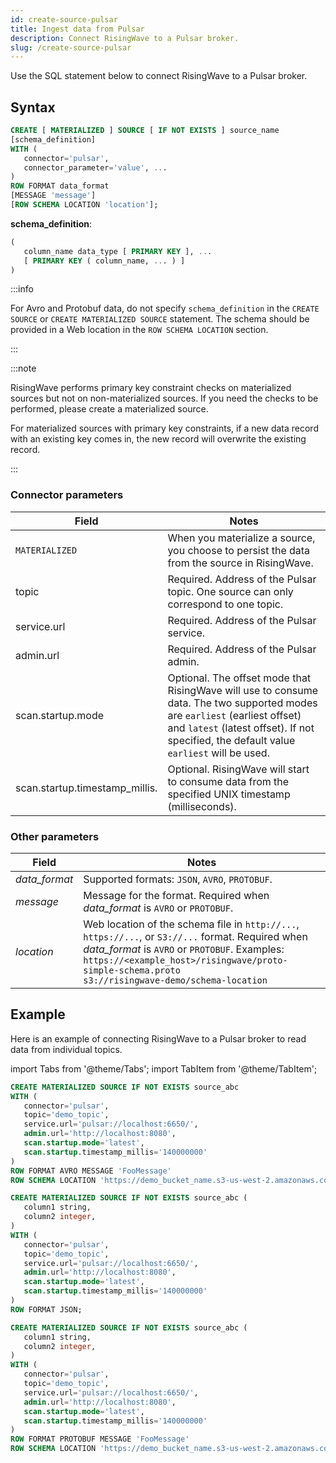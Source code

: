 ```yaml
---
id: create-source-pulsar
title: Ingest data from Pulsar
description: Connect RisingWave to a Pulsar broker.
slug: /create-source-pulsar
---
```

<head>
  <link rel="canonical" href="https://docs.risingwave.com/docs/current/create-source-pulsar/" />
</head>


Use the SQL statement below to connect RisingWave to a Pulsar broker.

## Syntax

```sql
CREATE [ MATERIALIZED ] SOURCE [ IF NOT EXISTS ] source_name 
[schema_definition]
WITH (
   connector='pulsar',
   connector_parameter='value', ...
)
ROW FORMAT data_format 
[MESSAGE 'message']
[ROW SCHEMA LOCATION 'location'];
```

**schema_definition**:
```sql
(
   column_name data_type [ PRIMARY KEY ], ...
   [ PRIMARY KEY ( column_name, ... ) ]
)
```

:::info

For Avro and Protobuf data, do not specify `schema_definition` in the `CREATE SOURCE` or `CREATE MATERIALIZED SOURCE` statement. The schema should be provided in a Web location in the `ROW SCHEMA LOCATION` section.

:::

:::note

RisingWave performs primary key constraint checks on materialized sources but not on non-materialized sources. If you need the checks to be performed, please create a materialized source.

For materialized sources with primary key constraints, if a new data record with an existing key comes in, the new record will overwrite the existing record. 

:::


### Connector parameters

|Field|Notes|
|---|---|
|`MATERIALIZED`| When you materialize a source, you choose to persist the data from the source in RisingWave.|
|topic	|Required. Address of the Pulsar topic. One source can only correspond to one topic.|
|service.url| Required. Address of the Pulsar service.	|
|admin.url	|Required. Address of the Pulsar admin.|
|scan.startup.mode|Optional. The offset mode that RisingWave will use to consume data. The two supported modes are `earliest` (earliest offset) and `latest` (latest offset). If not specified, the default value `earliest` will be used.|
|scan.startup.timestamp_millis.| Optional. RisingWave will start to consume data from the specified UNIX timestamp (milliseconds).|

### Other parameters

|Field|	Notes|
|---|---|
|*data_format*| Supported formats: `JSON`, `AVRO`, `PROTOBUF`.|
|*message* |Message for the format. Required when *data_format* is `AVRO` or `PROTOBUF`.|
|*location*| Web location of the schema file in `http://...`, `https://...`, or `S3://...` format. Required when *data_format* is `AVRO` or `PROTOBUF`. Examples:<br/>`https://<example_host>/risingwave/proto-simple-schema.proto`<br/>`s3://risingwave-demo/schema-location` |

## Example
Here is an example of connecting RisingWave to a Pulsar broker to read data from individual topics.

import Tabs from '@theme/Tabs';
import TabItem from '@theme/TabItem';

<Tabs>
<TabItem value="avro" label="Avro" default>

```sql
CREATE MATERIALIZED SOURCE IF NOT EXISTS source_abc 
WITH (
   connector='pulsar',
   topic='demo_topic',
   service.url='pulsar://localhost:6650/',
   admin.url='http://localhost:8080',
   scan.startup.mode='latest',
   scan.startup.timestamp_millis='140000000'
)
ROW FORMAT AVRO MESSAGE 'FooMessage'
ROW SCHEMA LOCATION 'https://demo_bucket_name.s3-us-west-2.amazonaws.com/demo.avsc';
```
</TabItem>
<TabItem value="json" label="JSON" default>

```sql
CREATE MATERIALIZED SOURCE IF NOT EXISTS source_abc (
   column1 string,
   column2 integer,
)
WITH (
   connector='pulsar',
   topic='demo_topic',
   service.url='pulsar://localhost:6650/',
   admin.url='http://localhost:8080',
   scan.startup.mode='latest',
   scan.startup.timestamp_millis='140000000'
)
ROW FORMAT JSON;
```
</TabItem>
<TabItem value="pb" label="Protobuf" default>

```sql
CREATE MATERIALIZED SOURCE IF NOT EXISTS source_abc (
   column1 string,
   column2 integer,
)
WITH (
   connector='pulsar',
   topic='demo_topic',
   service.url='pulsar://localhost:6650/',
   admin.url='http://localhost:8080',
   scan.startup.mode='latest',
   scan.startup.timestamp_millis='140000000'
)
ROW FORMAT PROTOBUF MESSAGE 'FooMessage'
ROW SCHEMA LOCATION 'https://demo_bucket_name.s3-us-west-2.amazonaws.com/demo.proto';
```
</TabItem>
</Tabs>

